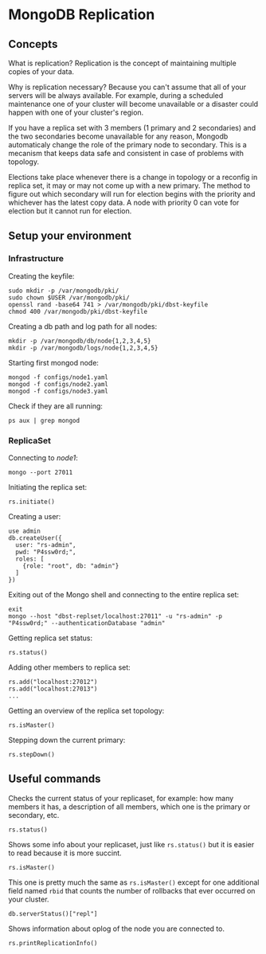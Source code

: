 # MongoDB Replication

## Concepts

What is replication? Replication is the concept of maintaining multiple copies of your data.

Why is replication necessary? Because you can't assume that all of your servers will be always available. For example, during a scheduled maintenance one of your cluster will become unavailable or a disaster could happen with one of your cluster's region.

If you have a replica set with 3 members (1 primary and 2 secondaries) and the two secondaries become unavailable for any reason, Mongodb automaticaly change the role of the primary node to secondary. This is a mecanism that keeps data safe and consistent in case of problems with topology.

Elections take place whenever there is a change in topology or a reconfig in replica set, it may or may not come up with a new primary. The method to figure out which secondary will run for election begins with the priority and whichever has the latest copy data.
A node with priority 0 can vote for election but it cannot run for election.

## Setup your environment
### Infrastructure
Creating the keyfile:

```
sudo mkdir -p /var/mongodb/pki/
sudo chown $USER /var/mongodb/pki/
openssl rand -base64 741 > /var/mongodb/pki/dbst-keyfile
chmod 400 /var/mongodb/pki/dbst-keyfile
```

Creating a db path and log path for all nodes:

```
mkdir -p /var/mongodb/db/node{1,2,3,4,5}
mkdir -p /var/mongodb/logs/node{1,2,3,4,5}
```

Starting first mongod node:

```
mongod -f configs/node1.yaml
mongod -f configs/node2.yaml
mongod -f configs/node3.yaml
```

Check if they are all running:
```
ps aux | grep mongod
```

### ReplicaSet

Connecting to *node1*:
```
mongo --port 27011
```

Initiating the replica set:
```
rs.initiate()
```

Creating a user:
```
use admin
db.createUser({
  user: "rs-admin",
  pwd: "P4ssw0rd;",
  roles: [
    {role: "root", db: "admin"}
  ]
})
```

Exiting out of the Mongo shell and connecting to the entire replica set:
```
exit
mongo --host "dbst-replset/localhost:27011" -u "rs-admin" -p "P4ssw0rd;" --authenticationDatabase "admin"
```

Getting replica set status:
```
rs.status()
```

Adding other members to replica set:
```
rs.add("localhost:27012")
rs.add("localhost:27013")
...
```

Getting an overview of the replica set topology:
```
rs.isMaster()
```

Stepping down the current primary:
```
rs.stepDown()
```

## Useful commands

Checks the current status of your replicaset, for example: how many members it has, a description of all members, which one is the primary or secondary, etc.
```
rs.status()
```


Shows some info about your replicaset, just like `rs.status()` but it is easier to read because it is more succint.
```
rs.isMaster()
```

This one is pretty much the same as `rs.isMaster()` except for one additional field named `rbid` that counts the number of rollbacks that ever occurred on your cluster.
```
db.serverStatus()["repl"]
```

Shows information about oplog of the node you are connected to.
```
rs.printReplicationInfo()
```
